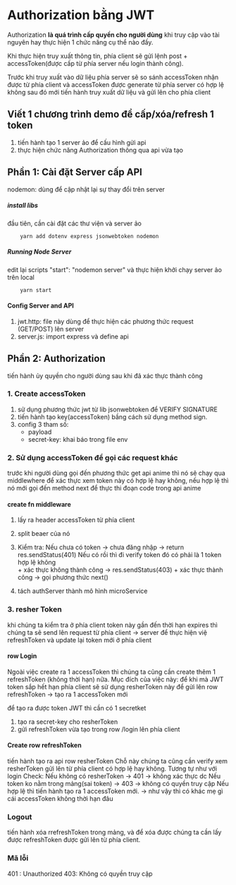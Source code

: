 # Authorization bằng JWT
Authorization **là quá trình cấp quyền cho người dùng** khi truy cập vào tài nguyên hay thực hiện 1 chức năng cụ thể nào đấy.

Khi thực hiện truy xuất thông tin, phía client sẽ gửi lệnh post + accessToken(được cấp từ phía server nếu login thành công).

Trước khi truy xuất vào dữ liệu phía server sẽ so sánh accessToken nhận được từ phía client và accessToken được generate từ phía server có hợp lệ không sau đó mới tiến hành truy xuất dữ liệu và gửi lên cho phía client


## Viết 1 chương trình demo để cấp/xóa/refresh 1 token
1. tiến hành tạo 1 server ảo để cấu hình gửi api
2. thực hiện chức năng Authorization thông qua api vừa tạo

## Phần 1: Cài đặt Server cấp API
nodemon: dùng để cập nhật lại sự thay đổi trên server
##### install libs
đầu tiên, cần cài đặt các thư viện và server ảo
```script
    yarn add dotenv express jsonwebtoken nodemon
```
##### Running Node Server
edit lại scripts "start": "nodemon server" và thực hiện khởi chạy server ảo trên local

```scripts
    yarn start
```

#### Config Server and API
1. jwt.http: file này dùng để thực hiện các phương thức request (GET/POST) lên server
2. server.js: import express và define api



## Phần 2: Authorization
tiến hành ủy quyền cho người dùng sau khi đã xác thực thành công

### 1. Create accessToken
1. sử dụng phương thức jwt từ lib jsonwebtoken để VERIFY SIGNATURE
2. tiến hành tạo key(accessToken) bầng cách sử dụng method sign.
3. config 3 tham số:
    - payload
    - secret-key: khai báo trong file env


### 2. Sử dụng accessToken để gọi các request khác
trước khi người dùng gọi đến phương thức get api anime thì nó sẽ chạy qua middlewhere để xác thực xem token này có hợp lệ hay không, nếu hợp lệ thì nó mới gọi đến method next để thực thi đoạn code trong api anime

#### create fn middleware
1. lấy ra header accessToken từ phía client 
2. split beaer của nó
3. Kiểm tra: 
    Nếu chưa có token -> chưa đăng nhập -> return res.sendStatus(401)
    Nếu có rồi thì đi verify token đó có phải là 1 token hợp lệ không   
        + xác thực không thành công -> res.sendStatus(403)
        + xác thực thành công -> gọi phương thức next()

4. tách authServer thành mô hình microService

### 3. resher Token
khi chúng ta kiểm tra ở phía client token này gần đến thời hạn expires thì chúng ta sẽ send lên request từ phía client → server để thực hiện việ refreshToken và update lại token mới ở phía client 

#### row Login
Ngoài việc create ra 1 accessToken thì chúng ta cũng cần create thêm 1 refreshToken (không thời hạn) nữa. 
Mục đích của việc này: để khi mà JWT token sắp hết hạn phía client sẽ sử dụng resherToken này để gửi lên row refreshToken -> tạo ra 1 accessToken mới

để tạo ra được token JWT thì cần có 1 secretket
1. tạo ra secret-key cho resherToken
2. gửi refreshToken vừa tạo trong row /login lên phía client


#### Create row refreshToken 
tiến hành tạo ra api row resherToken
Chỗ này chúng ta cũng cần verify xem resherToken gửi lên từ phía client có hợp lệ hay không. Tương tự như với login
Check:
    Nếu không có resherToken -> 401 -> không xác thực dc
    Nếu token ko nằm trong mảng(sai token) -> 403 -> không có quyền truy cập
Nếu hợp lệ thì tiến hành tạo ra 1 accessToken mới.
-> như vậy thì có khác mẹ gì cái accessToken không thời hạn đâu

### Logout
tiến hành xóa rrefreshToken trong mảng, và để xóa được chúng ta cần lấy được refreshToken được gửi lên từ phía client.


### Mã lỗi
401 : Unauthorized
403: Không có quyền truy cập
